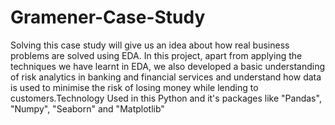 # Gramener-Case-Study
Solving this case study will give us an idea about how real business problems are solved using EDA. In this project, apart from applying the techniques we have learnt in EDA, we  also developed a basic understanding of risk analytics in banking and financial services and understand how data is used to minimise the risk of losing money while lending to customers.Technology Used in this Python and it's packages like "Pandas", "Numpy", "Seaborn" and "Matplotlib"
